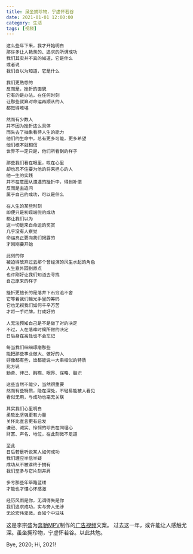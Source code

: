 ```yaml
---
title: 虽坐拥珍物，宁虚怀若谷
date: 2021-01-01 12:00:00
category: 生活
tags: [视频]
---
```


<!--more-->

	这么些年下来，我才开始明白
	那许多让人艳羡的、追求的所谓成功
	我们其实并不真的知道，它是什么
	或者说
	我们自以为知道，它是什么

	我们更熟悉的
	反而是，挫折的面貌
	它有的是办法，在任何时刻
	让那些就算对命运再顺从的人
	都觉得难堪

	然而有少数人
	并不因为挫折这么具体
	而失去了抽象看待人生的能力
	他们的生命中，总有更多可能，更多希望
	他们根本就相信
	世界不一定只是，他们所看到的样子

	那些我们看在眼里，叹在心里
	却也忍不住要为他的将来担心的人
	他一生的实践
	并不在意图从遭遇的挫折中，得到补偿
	反而是去追问
	属于自己的成功，可以是什么

	在人生的某些时刻
	即便只是初现端倪的成功
	都让我们以为
	这一切是来自命运的奖赏
	几乎没有人察觉
	命运真正要向我们揭露的
	才刚刚要开始

	此刻的你
	被迫得放弃过去那个曾经演的风生水起的角色
	人生意外回到原点
	也许刚好让我们知道去寻找
	自己原来的样子

	挫折更擅长的是落井下石穷追不舍
	它等着我们输光手里的筹码
	它也无视我们如何千辛万苦
	才将一手烂牌，打成好的

	人无法预知自己是不是做了对的决定
	不过，人在落难时候所做的决定
	日后身在高处也不会忘记

	每当我们细细琢磨那些
	能把那些事业做大、做好的人
	好像都有些，谁都能说一大串相似的特质
	比方说
	勤奋、律己、胸襟、眼界、谋略、胆识

	这些当然不能少，当然很重要
	然而有些特质，隐在深处，不轻易能被人看见
	看似无用，与成功也毫无关联

	其实我们心里明白
	柔软比坚强更有力量
	关怀比宣言更有启发
	谦逊、诚实、怜悯的珍贵在同理心
	财富、声名、地位，在此刻微不足道

	至此
	日后若是听说某人如何成功
	我们理应半信半疑
	成功从不被谁终于拥有
	我们至多与它片刻并肩

	多亏那些年筚路蓝缕
	才能也才懂心怀感激

	经历风雨是你，无谓得失是你
	我们追求成功，实与旁人无涉
	无论宏伟卑微，自知个中滋味

这是李宗盛为[奔驰MPV](https://www.mercedes-benz.com.cn/vehicles/van/v-class.html)制作的[广告视频](https://v.qq.com/x/page/h3154aihgkv.html)文案。
过去这一年，或许能让人感触尤深。虽坐拥珍物，宁虚怀若谷。以此共勉。

Bye, 2020; Hi, 2021!
